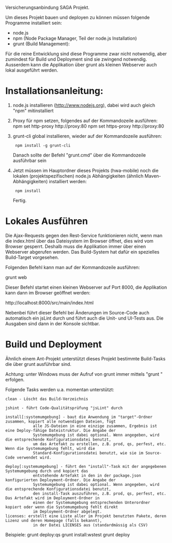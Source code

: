 Versicherungsanbindung SAGA Projekt.

Um dieses Projekt bauen und deployen zu können müssen folgende Programme installiert sein:

* node.js
* npm (Node Package Manager, Teil der node.js Installation)
* grunt (Build Management):

Für die reine Entwicklung sind diese Programme zwar nicht notwendig, aber zumindest für Build und Deployment sind sie zwingend notwendig.
Ausserdem kann die Applikation über grunt als kleinen Webserver auch lokal ausgeführt werden.

Installationsanleitung:
===========================================
1. node.js installieren (http://www.nodejs.org), dabei wird auch gleich "npm" mitinstalliert
3. Proxy für npm setzen, folgendes auf der Kommandozeile ausführen:
   npm set http-proxy http://proxy:80
   npm set https-proxy http://proxy:80
4. grunt-cli global installieren, wieder auf der Kommandozeile ausführen:

        npm install -g grunt-cli

   Danach sollte der Befehl "grunt.cmd" über die Kommandozeile ausführbar sein

5. Jetzt müssen im Hauptordner dieses Projekts (hwa-mobile) noch die lokalen (projektspezifischen) node.js Abhängigkeiten
   (ähnlich Maven-Abhängigkeiten) installiert werden:

        npm install

   Fertig.

Lokales Ausführen
============================================

Die Ajax-Requests gegen den Rest-Service funktionieren nicht, wenn man die index.html über das Dateisystem im Browser öffnet, dies
wird vom Browser gesperrt. Deshalb muss die Applikation immer über einen Webserver abgerufen werden. Das Build-System hat dafür ein
spezielles Build-Target vorgesehen.

Folgenden Befehl kann man auf der Kommandozeile ausführen:

   grunt web

Dieser Befehl startet einen kleinen Webserver auf Port 8000, die Applikation kann dann im Browser geöffnet werden:

   http://localhost:8000/src/main/index.html

Nebenbei führt dieser Befehl bei Änderungen im Source-Code auch automatisch ein jsLint durch und führt auch die Unit-
und UI-Tests aus. Die Ausgaben sind dann in der Konsole sichtbar.


Build und Deployment
============================================

Ähnlich einem Ant-Projekt unterstützt dieses Projekt bestimmte Build-Tasks die über grunt ausführbar sind.

Achtung: unter Windows muss der Aufruf von grunt immer mittels "grunt <task>" erfolgen.

Folgende Tasks werden u.a. momentan unterstützt:

	clean - Löscht das Build-Verzeichnis

	jshint - führt Code-Qualitätsprüfung "jsLint" durch

	install[:systemumgebung] - baut die Anwendung im "target"-Ordner zusammen, kopiert alle notwendigen Dateien, fügt
				alle JS-Dateien in eine einzige zusammen, Ergebnis ist eine Deploy-fähige Dateistruktur. Die Angabe der
				Systemumgebung ist dabei optional. Wenn angegeben, wird die entsprechende Konfigurationsdatei benutzt,
				um das Artefakt zu erstellen, z.B. prod, qs, perfest, etc. Wenn die Systemumgebung fehlt, wird die
				Standard-Konfigurationsdatei benutzt, wie sie im Source-Code verwendet wird.

	deploy[:systemumgebung] - führt den "install"-Task mit der angegebenen Systemumgebung durch und kopiert das
				entstehende Artefakt in den in der package.json konfigurierten Deployment-Ordner. Die Angabe der
				Systemumgebung ist dabei optional. Wenn angegeben, wird die entsprechende Konfigurationsdatei benutzt,
				den install-Task auszuführen, z.B. prod, qs, perfest, etc. Das Artefakt wird im Deployment-Ordner in
				einen der Systemumgebung entsprechenden Unterordner kopiert oder wenn die Systemumgebung fehlt direkt
				im Deployment-Ordner abgelegt.
	licenses: erstellt eine Liste aller im Projekt benutzten Pakete, deren Lizenz und deren Homepage (falls bekannt),
				in der Datei LICENSES aus (standardmässig als CSV)

Beispiele:
  grunt deploy:qs
  grunt install:wstest
  grunt deploy

